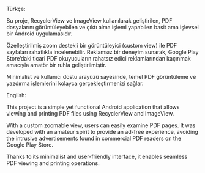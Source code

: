 Türkçe:

Bu proje, RecyclerView ve ImageView kullanılarak geliştirilen, PDF dosyalarını görüntüleyebilen ve çıktı alma işlemi yapabilen basit ama işlevsel bir Android uygulamasıdır.

Özelleştirilmiş zoom destekli bir görüntüleyici (custom view) ile PDF sayfaları rahatlıkla incelenebilir. Reklamsız bir deneyim sunarak, Google Play Store’daki ticari PDF okuyucuların rahatsız edici reklamlarından kaçınmak amacıyla amatör bir ruhla geliştirilmiştir.

Minimalist ve kullanıcı dostu arayüzü sayesinde, temel PDF görüntüleme ve yazdırma işlemlerini kolayca gerçekleştirmenizi sağlar.

English:

This project is a simple yet functional Android application that allows viewing and printing PDF files using RecyclerView and ImageView.

With a custom zoomable view, users can easily examine PDF pages. It was developed with an amateur spirit to provide an ad-free experience, avoiding the intrusive advertisements found in commercial PDF readers on the Google Play Store.

Thanks to its minimalist and user-friendly interface, it enables seamless PDF viewing and printing operations.
